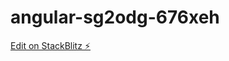 # angular-sg2odg-676xeh

[Edit on StackBlitz ⚡️](https://stackblitz.com/edit/angular-sg2odg-676xeh)


